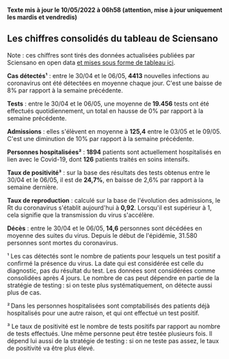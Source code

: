 <strong>Texte mis à jour le 10/05/2022 à 06h58 (attention, mise à jour uniquement les mardis et vendredis)</strong><h2>Les chiffres consolidés du tableau de Sciensano</h2><p>Note : ces chiffres sont tirés des données actualisées publiées par Sciensano en open data <a href='https://datastudio.google.com/embed/u/0/reporting/c14a5cfc-cab7-4812-848c-0369173148ab/page/ZwmOB_blank'>et mises sous forme de tableau ici</a>.<p><strong>Cas détectés¹</strong> :  entre le 30/04 et le 06/05,<strong> 4413</strong> nouvelles infections au coronavirus ont été détectées en moyenne chaque jour. C'est une baisse de 8% par rapport à la semaine précédente.<p><strong>Tests</strong> :  entre le 30/04 et le 06/05, une moyenne de<strong> 19.456</strong> tests ont été effectués quotidiennement, un total en hausse de 0% par rapport à la semaine précédente.<p><strong>Admissions</strong> : elles s'élèvent en moyenne à <strong> 125,4</strong>  entre le 03/05 et le 09/05. C'est une diminution de 10% par rapport à la semaine précédente.<p><strong>Personnes hospitalisées²</strong> : <strong>1894</strong> patients sont actuellement hospitalisés en lien avec le Covid-19, dont <strong>126</strong> patients traités en soins intensifs.<p><strong>Taux de positivité³</strong> : sur la base des résultats des tests obtenus  entre le 30/04 et le 06/05, il est de <strong>24,7%</strong>, en baisse de 2,6% par rapport à la semaine dernière.<p><strong>Taux de reproduction</strong> : calculé sur la base de l'évolution des admissions, le Rt du coronavirus s'établit aujourd'hui à <strong>0,92</strong>. Lorsqu'il est supérieur à 1, cela signifie que la transmission du virus s'accélère.<p><strong>Décès</strong> :  entre le 30/04 et le 06/05,<strong> 14,6</strong> personnes sont décédées en moyenne des suites du virus. Depuis le début de l'épidémie, 31.580 personnes sont mortes du coronavirus.<p>¹ Les cas détectés sont le nombre de patients pour lesquels un test positif a confirmé la présence du virus. La date qui est considérée est celle du diagnostic, pas du résultat du test. Les données sont considérées comme consolidées après 4 jours. Le nombre de cas peut dépendre en partie de la stratégie de testing : si on teste plus systématiquement, on détecte aussi plus de cas.<p>² Dans les personnes hospitalisées sont comptabilisés des patients déjà hospitalisés pour une autre raison, et qui ont effectué un test positif.<p>³ Le taux de positivité est le nombre de tests positifs par rapport au nombre de tests effectués. Une même personne peut être testée plusieurs fois. Il dépend lui aussi de la stratégie de testing : si on ne teste pas assez, le taux de positivité va être plus élevé.